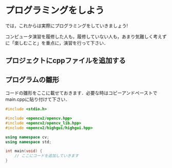 # プログラミングをしよう

では，これからは実際にプログラミングをしていきましょう!

コンピュータ演習を履修した人も，履修していない人も，あまり気難しく考えずに「楽しむこと」を重点に，演習を行って下さい．

## プロジェクトにcppファイルを追加する

## プログラムの雛形

コードの雛形をここに載せておきます．必要な時はコピーアンドペーストでmain.cppに貼り付けて下さい．

```C++
#include <stdio.h>

#include <opencv2/opencv.hpp>
#include <opencv2/opencv_lib.hpp>
#include <opencv2/highgui/highgui.hpp>

using namespace cv;
using namespace std;

int main(void) {
    // ここにコードを追加していきます
}
```